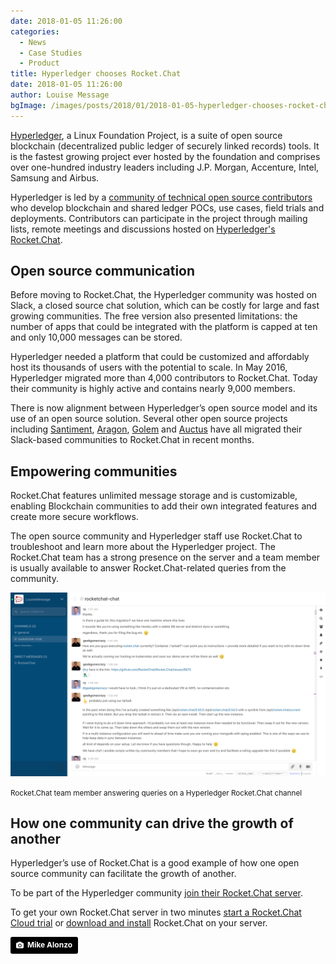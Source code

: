 ```yaml
---
date: 2018-01-05 11:26:00
categories:
  - News
  - Case Studies
  - Product
title: Hyperledger chooses Rocket.Chat
date: 2018-01-05 11:26:00
author: Louise Message
bgImage: /images/posts/2018/01/2018-01-05-hyperledger-chooses-rocket-chat/cover.jpg
---
```

[Hyperledger](https://www.hyperledger.org), a Linux Foundation Project, is a suite of open source blockchain (decentralized public ledger of securely linked records) tools. It is the fastest growing project ever hosted by the foundation and comprises over one-hundred industry leaders including J.P. Morgan, Accenture, Intel, Samsung and Airbus.

Hyperledger is led by a [community of technical open source contributors](https://www.hyperledger.org/community) who develop blockchain and shared ledger POCs, use cases, field trials and deployments. Contributors can participate in the project through mailing lists, remote meetings and discussions hosted on [Hyperledger's Rocket.Chat](https://chat.hyperledger.org).

## Open source communication

Before moving to Rocket.Chat, the Hyperledger community was hosted on Slack, a closed source chat solution, which can be costly for large and fast growing communities. The free version also presented limitations: the number of apps that could be integrated with the platform is capped at ten and only 10,000 messages can be stored.

Hyperledger needed a platform that could be customized and affordably host its thousands of users with the potential to scale. In May 2016, Hyperledger migrated more than 4,000 contributors to Rocket.Chat. Today their community is highly active and contains nearly 9,000 members.

There is now alignment between Hyperledger’s open source model and its use of an open source solution. Several other open source projects including [Santiment](https://medium.com/santiment/goodbye-slack-hello-open-source-messaging-platform-c97398a20ce9), [Aragon](https://blog.aragon.one/announcing-our-migration-to-an-open-source-messaging-platform-420b25e74284), [Golem](https://blog.golemproject.net/farewell-to-slack-rocket-here-we-come-d5b82aac6c24) and [Auctus](https://blog.auctus.org/announcing-our-migration-to-an-open-source-messaging-platform-d061844837d5) have all migrated their Slack-based communities to Rocket.Chat in recent months.

## Empowering communities

Rocket.Chat features unlimited message storage and is customizable, enabling Blockchain communities to add their own integrated features and create more secure workflows.

The open source community and Hyperledger staff use Rocket.Chat to troubleshoot and learn more about the Hyperledger project. The Rocket.Chat team has a strong presence on the server and a team member is usually available to answer Rocket.Chat-related queries from the community.

![Rocket.Chat team member answering queries on the Hyperledger Rocket.Chat](/images/posts/2018/01/2018-01-05-hyperledger-chooses-rocket-chat/hyperledger-chat.png)

<small>Rocket.Chat team member answering queries on a Hyperledger Rocket.Chat channel</small>

## How one community can drive the growth of another

Hyperledger’s use of Rocket.Chat is a good example of how one open source community can facilitate the growth of another.

To be part of the Hyperledger community [join their Rocket.Chat server](https://chat.hyperledger.org/home).

To get your own Rocket.Chat server in two minutes [start a Rocket.Chat Cloud trial](https://rocket.chat/cloud) or [download and install](https://rocket.chat/install) Rocket.Chat on your server.

<a style="background-color:black;color:white;text-decoration:none;padding:4px 6px;font-family:-apple-system, BlinkMacSystemFont, &quot;San Francisco&quot;, &quot;Helvetica Neue&quot;, Helvetica, Ubuntu, Roboto, Noto, &quot;Segoe UI&quot;, Arial, sans-serif;font-size:12px;font-weight:bold;line-height:1.2;display:inline-block;border-radius:3px;" href="https://unsplash.com/@mikezo?utm_medium=referral&amp;utm_campaign=photographer-credit&amp;utm_content=creditBadge" target="_blank" rel="noopener noreferrer" title="Download free do whatever you want high-resolution photos from Mike Alonzo"><span style="display:inline-block;padding:2px 3px;"><svg xmlns="http://www.w3.org/2000/svg" style="height:12px;width:auto;position:relative;vertical-align:middle;top:-1px;fill:white;" viewBox="0 0 32 32"><title>unsplash-logo</title><path d="M20.8 18.1c0 2.7-2.2 4.8-4.8 4.8s-4.8-2.1-4.8-4.8c0-2.7 2.2-4.8 4.8-4.8 2.7.1 4.8 2.2 4.8 4.8zm11.2-7.4v14.9c0 2.3-1.9 4.3-4.3 4.3h-23.4c-2.4 0-4.3-1.9-4.3-4.3v-15c0-2.3 1.9-4.3 4.3-4.3h3.7l.8-2.3c.4-1.1 1.7-2 2.9-2h8.6c1.2 0 2.5.9 2.9 2l.8 2.4h3.7c2.4 0 4.3 1.9 4.3 4.3zm-8.6 7.5c0-4.1-3.3-7.5-7.5-7.5-4.1 0-7.5 3.4-7.5 7.5s3.3 7.5 7.5 7.5c4.2-.1 7.5-3.4 7.5-7.5z"></path></svg></span><span style="display:inline-block;padding:2px 3px;">Mike Alonzo</span></a>
